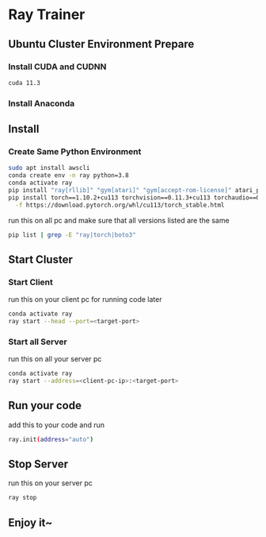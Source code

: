 # Ray Trainer

## Ubuntu Cluster Environment Prepare

### Install CUDA and CUDNN

```bash
cuda 11.3
```

### Install Anaconda

## Install

### Create Same Python Environment

```bash
sudo apt install awscli
conda create env -n ray python=3.8
conda activate ray
pip install "ray[rllib]" "gym[atari]" "gym[accept-rom-license]" atari_py opencv-python
pip install torch==1.10.2+cu113 torchvision==0.11.3+cu113 torchaudio==0.10.2+cu113 \
  -f https://download.pytorch.org/whl/cu113/torch_stable.html
```

run this on all pc and make sure that all versions listed are the same
```bash
pip list | grep -E "ray|torch|boto3"
```

## Start Cluster

### Start Client

run this on your client pc for running code later

```bash
conda activate ray
ray start --head --port=<target-port>
```

### Start all Server

run this on all your server pc

```bash
conda activate ray
ray start --address=<client-pc-ip>:<target-port>
```

## Run your code

add this to your code and run

```bash
ray.init(address="auto")
```

## Stop Server

run this on your server pc

```bash
ray stop
```

## Enjoy it~

